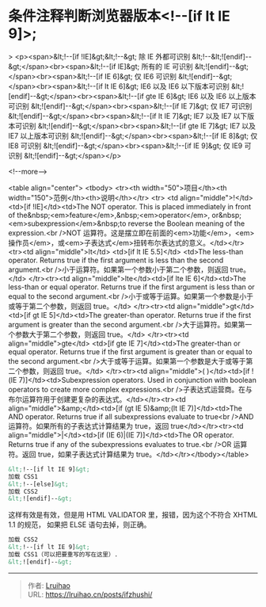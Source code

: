 # 条件注释判断浏览器版本&lt;!--[if lt IE 9]&gt;;


&gt; &lt;p&gt;&lt;span&gt;&amp;lt;!--[if !IE]&amp;gt;&amp;lt;!--&amp;gt; 除 IE 外都可识别 &amp;lt;!--&amp;lt;![endif]--&amp;gt;&lt;/span&gt;&lt;br&gt;&lt;span&gt;&amp;lt;!--[if IE]&amp;gt; 所有的 IE 可识别 &amp;lt;![endif]--&amp;gt;&lt;/span&gt;&lt;br&gt;&lt;span&gt;&amp;lt;!--[if IE 6]&amp;gt; 仅 IE6 可识别 &amp;lt;![endif]--&amp;gt;&lt;/span&gt;&lt;br&gt;&lt;span&gt;&amp;lt;!--[if lt IE 6]&amp;gt; IE6 以及 IE6 以下版本可识别 &amp;lt;![endif]--&amp;gt;&lt;/span&gt;&lt;br&gt;&lt;span&gt;&amp;lt;!--[if gte IE 6]&amp;gt; IE6 以及 IE6 以上版本可识别 &amp;lt;![endif]--&amp;gt;&lt;/span&gt;&lt;br&gt;&lt;span&gt;&amp;lt;!--[if IE 7]&amp;gt; 仅 IE7 可识别 &amp;lt;![endif]--&amp;gt;&lt;/span&gt;&lt;br&gt;&lt;span&gt;&amp;lt;!--[if lt IE 7]&amp;gt; IE7 以及 IE7 以下版本可识别 &amp;lt;![endif]--&amp;gt;&lt;/span&gt;&lt;br&gt;&lt;span&gt;&amp;lt;!--[if gte IE 7]&amp;gt; IE7 以及 IE7 以上版本可识别 &amp;lt;![endif]--&amp;gt;&lt;/span&gt;&lt;br&gt;&lt;span&gt;&amp;lt;!--[if IE 8]&amp;gt; 仅 IE8 可识别 &amp;lt;![endif]--&amp;gt;&lt;/span&gt;&lt;br&gt;&lt;span&gt;&amp;lt;!--[if IE 9]&amp;gt; 仅 IE9 可识别 &amp;lt;![endif]--&amp;gt;&lt;/span&gt;&lt;/p&gt;

&lt;!--more--&gt;

&lt;table align=&#34;center&#34;&gt; &lt;tbody&gt; &lt;tr&gt;&lt;th width=&#34;50&#34;&gt;项目&lt;/th&gt;&lt;th width=&#34;150&#34;&gt;范例&lt;/th&gt;&lt;th&gt;说明&lt;/th&gt;&lt;/tr&gt; &lt;tr&gt; &lt;td align=&#34;middle&#34;&gt;!&lt;/td&gt;&lt;td&gt;[if !IE]&lt;/td&gt;&lt;td&gt;The NOT operator. This is placed immediately in front of the&amp;nbsp;&lt;em&gt;feature&lt;/em&gt;,&amp;nbsp;&lt;em&gt;operator&lt;/em&gt;, or&amp;nbsp;&lt;em&gt;subexpression&lt;/em&gt;&amp;nbsp;to reverse the Boolean meaning of the expression.&lt;br /&gt;NOT 运算符。这是摆立即在前面的&lt;em&gt;功能&lt;/em&gt;，&lt;em&gt;操作员&lt;/em&gt;，或&lt;em&gt;子表达式&lt;/em&gt;扭转布尔表达式的意义。&lt;/td&gt;&lt;/tr&gt;&lt;tr&gt;&lt;td align=&#34;middle&#34;&gt;lt&lt;/td&gt; &lt;td&gt;[if lt IE 5.5]&lt;/td&gt; &lt;td&gt;The less-than operator. Returns true if the first argument is less than the second argument.&lt;br /&gt;小于运算符。如果第一个参数小于第二个参数，则返回 true。&lt;/td&gt; &lt;/tr&gt;&lt;tr&gt;&lt;td align=&#34;middle&#34;&gt;lte&lt;/td&gt;&lt;td&gt;[if lte IE 6]&lt;/td&gt;&lt;td&gt;The less-than or equal operator. Returns true if the first argument is less than or equal to the second argument.&lt;br /&gt;小于或等于运算。如果第一个参数是小于或等于第二个参数，则返回 true。&lt;/td&gt; &lt;/tr&gt;&lt;tr&gt;&lt;td align=&#34;middle&#34;&gt;gt&lt;/td&gt;&lt;td&gt;[if gt IE 5]&lt;/td&gt;&lt;td&gt;The greater-than operator. Returns true if the first argument is greater than the second argument.&lt;br /&gt;大于运算符。如果第一个参数大于第二个参数，则返回 true。&lt;/td&gt; &lt;/tr&gt;&lt;tr&gt;&lt;td align=&#34;middle&#34;&gt;gte&lt;/td&gt; &lt;td&gt;[if gte IE 7]&lt;/td&gt;&lt;td&gt;The greater-than or equal operator. Returns true if the first argument is greater than or equal to the second argument.&lt;br /&gt;大于或等于运算。如果第一个参数是大于或等于第二个参数，则返回 true。&lt;/td&gt; &lt;/tr&gt;&lt;tr&gt;&lt;td align=&#34;middle&#34;&gt;( )&lt;/td&gt;&lt;td&gt;[if !(IE 7)]&lt;/td&gt;&lt;td&gt;Subexpression operators. Used in conjunction with boolean operators to create more complex expressions.&lt;br /&gt;子表达式运营商。在与布尔运算符用于创建更复杂的表达式。&lt;/td&gt;&lt;/tr&gt;&lt;tr&gt;&lt;td align=&#34;middle&#34;&gt;&amp;amp;&lt;/td&gt;&lt;td&gt;[if (gt IE 5)&amp;amp;(lt IE 7)]&lt;/td&gt;&lt;td&gt;The AND operator. Returns true if all subexpressions evaluate to true&lt;br /&gt;AND 运算符。如果所有的子表达式计算结果为 true，返回 true&lt;/td&gt;&lt;/tr&gt;&lt;tr&gt;&lt;td align=&#34;middle&#34;&gt;|&lt;/td&gt;&lt;td&gt;[if (IE 6)|(IE 7)]&lt;/td&gt;&lt;td&gt;The OR operator. Returns true if any of the subexpressions evaluates to true.&lt;br /&gt;OR 运算符。返回 true，如果子表达式计算结果为 true。&lt;/td&gt;&lt;/tr&gt;&lt;/tbody&gt;&lt;/table&gt;

```xml
&lt;!--[if lt IE 9]&gt;
加载 CSS1
&lt;!--[else]&gt;
加载 CSS2
&lt;![endif]--&gt;
```

这样有效是有效，但是用 HTML VALIDATOR 里，报错，因为这个不符合 XHTML 1.1 的规范，
如果把 ELSE 语句去掉，则正确。

```xml
加载 CSS2
&lt;!--[if lt IE 9]&gt;
加载 CSS1（可以把要重写的写在这里）.
&lt;![endif]--&gt;
```


---

> 作者: [Lruihao](https://github.com/Lruihao)  
> URL: https://lruihao.cn/posts/ifzhushi/  

